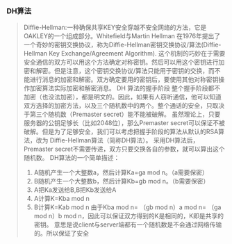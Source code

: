 ### DH算法

>Diffie-Hellman:一种确保共享KEY安全穿越不安全网络的方法，它是OAKLEY的一个组成部分。Whitefield与Martin Hellman
>在1976年提出了一个奇妙的密钥交换协议，称为Diffie-Hellman密钥交换协议/算法(Diffie-Hellman Key Exchange/Agreement Algorithm).
>这个机制的巧妙在于需要安全通信的双方可以用这个方法确定对称密钥。然后可以用这个密钥进行加密和解密。但是注意，这个密钥交换协议/算法只能用于密钥的交换，而不能进行消息的加密和解密。双方确定要用的密钥后，要使用其他对称密钥操作加密算法实际加密和解密消息。
 DH 算法的握手阶段 
 整个握手阶段都不加密（也没法加密），都是明文的。因此，如果有人窃听通信，他可以知道双方选择的加密方法，以及三个随机数中的两个。整个通话的安全，只取决于第三个随机数（Premaster secret）能不能被破解。 
 虽然理论上，只要服务器的公钥足够长（比如2048位），那么Premaster secret可以保证不被破解。但是为了足够安全，我们可以考虑把握手阶段的算法从默认的RSA算法，改为 Diffie-Hellman算法（简称DH算法）。 
 采用DH算法后，Premaster secret不需要传递，双方只要交换各自的参数，就可以算出这个随机数。
 DH算法的一个简单描述： 
> 1) A随机产生一个大整数a，然后计算Ka=ga mod n。（a需要保密） 
> 2) B随机产生一个大整数b，然后计算Kb=gb mod n。（b需要保密） 
> 3) A把Ka发送给B,B把Kb发送给A 
> 4) A计算K=Kba mod n 
> 5) B计算K=Kab mod n 
 由于Kba mod n= （gb mod n）a mod n= （ga mod n）b mod n，因此可以保证双方得到的K是相同的，K即是共享的密钥。 
 意思是说client与server端都有一个随机数是不会通过网络传输的。所以保证了安全

